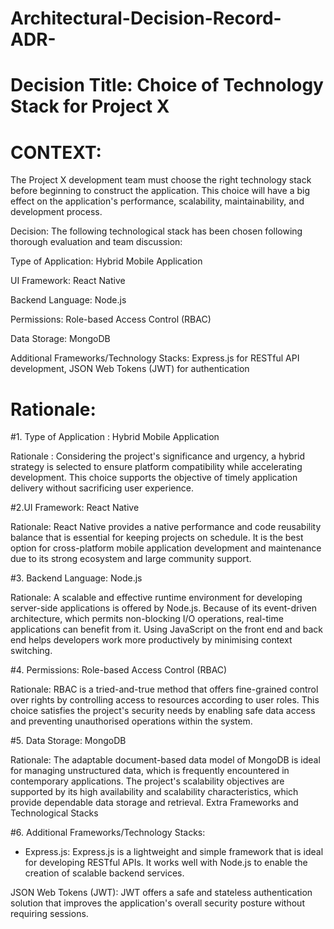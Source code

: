 # Architectural-Decision-Record-ADR-

# Decision Title: Choice of Technology Stack for Project X

# CONTEXT:
The Project X development team must choose the right technology stack before beginning to construct the application. This choice will have a big effect on the application's performance, scalability, maintainability, and development process.

Decision:
The following technological stack has been chosen following thorough evaluation and team discussion:

Type of Application: Hybrid Mobile Application

UI Framework: React Native

Backend Language: Node.js

Permissions: Role-based Access Control (RBAC)

Data Storage: MongoDB

Additional Frameworks/Technology Stacks: Express.js for RESTful API development, JSON Web Tokens (JWT) for authentication

# Rationale:
#1. Type of Application : Hybrid Mobile Application

Rationale : Considering the project's significance and urgency, a hybrid strategy is selected to ensure platform compatibility while accelerating development. This choice supports the objective of timely application delivery without sacrificing user experience.

#2.UI Framework: React Native

Rationale: React Native provides a native performance and code reusability balance that is essential for keeping projects on schedule. It is the best option for cross-platform mobile application development and maintenance due to its strong ecosystem and large community support.

#3. Backend Language: Node.js

Rationale: A scalable and effective runtime environment for developing server-side applications is offered by Node.js. Because of its event-driven architecture, which permits non-blocking I/O operations, real-time applications can benefit from it. Using JavaScript on the front end and back end helps developers work more productively by minimising context switching.

#4. Permissions: Role-based Access Control (RBAC)

Rationale: RBAC is a tried-and-true method that offers fine-grained control over rights by controlling access to resources according to user roles. This choice satisfies the project's security needs by enabling safe data access and preventing unauthorised operations within the system.

#5. Data Storage: MongoDB

Rationale: The adaptable document-based data model of MongoDB is ideal for managing unstructured data, which is frequently encountered in contemporary applications. The project's scalability objectives are supported by its high availability and scalability characteristics, which provide dependable data storage and retrieval.
Extra Frameworks and Technological Stacks

#6. Additional Frameworks/Technology Stacks:
- Express.js: Express.js is a lightweight and simple framework that is ideal for developing RESTful APIs. It works well with Node.js to enable the creation of scalable backend services.

JSON Web Tokens (JWT): JWT offers a safe and stateless authentication solution that improves the application's overall security posture without requiring sessions.
